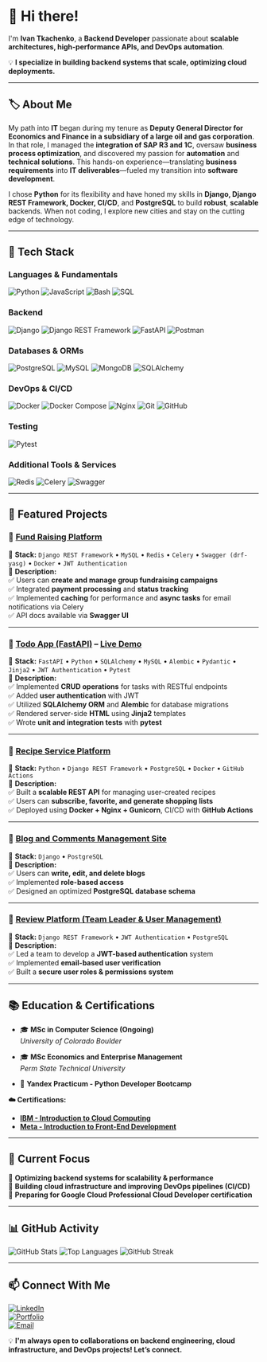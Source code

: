 # 🚀 Hi there!
I'm **Ivan Tkachenko**, a **Backend Developer** passionate about **scalable architectures, high-performance APIs, and DevOps automation**.

💡 **I specialize in building backend systems that scale, optimizing cloud deployments.**

---

## 🏷️ About Me
My path into **IT** began during my tenure as **Deputy General Director for Economics and Finance in a subsidiary of a large oil and gas corporation**. In that role, I managed the **integration of SAP R3 and 1С**, oversaw **business process optimization**, and discovered my passion for **automation** and **technical solutions**. This hands-on experience—translating **business requirements** into **IT deliverables**—fueled my transition into **software development**.

I chose **Python** for its flexibility and have honed my skills in **Django, Django REST Framework, Docker, CI/CD**, and **PostgreSQL** to build **robust**, **scalable** backends. When not coding, I explore new cities and stay on the cutting edge of technology.

---

## 🚀 Tech Stack

### Languages & Fundamentals
![Python](https://img.shields.io/badge/Python-3776AB?style=flat&logo=python&logoColor=white)
![JavaScript](https://img.shields.io/badge/JavaScript-F7DF1E?style=flat&logo=javascript&logoColor=black)
![Bash](https://img.shields.io/badge/Bash-4EAA25?style=flat&logo=gnubash&logoColor=white)
![SQL](https://img.shields.io/badge/SQL-4479A1?style=flat&logo=amazon-dynamodb&logoColor=white)

### Backend
![Django](https://img.shields.io/badge/Django-092E20?style=flat&logo=django&logoColor=white)
![Django REST Framework](https://img.shields.io/badge/DRF-Django%20REST%20Framework-red)
![FastAPI](https://img.shields.io/badge/FastAPI-009688?style=flat&logo=fastapi&logoColor=white)
![Postman](https://img.shields.io/badge/Postman-FF6C37?style=flat&logo=postman&logoColor=white)

### Databases & ORMs
![PostgreSQL](https://img.shields.io/badge/PostgreSQL-316192?style=flat&logo=postgresql&logoColor=white)
![MySQL](https://img.shields.io/badge/MySQL-4479A1?style=flat&logo=mysql&logoColor=white)
![MongoDB](https://img.shields.io/badge/MongoDB-47A248?style=flat&logo=mongodb&logoColor=white)
![SQLAlchemy](https://img.shields.io/badge/SQLAlchemy-DE5043?style=flat&logo=sqlalchemy&logoColor=white)

### DevOps & CI/CD
![Docker](https://img.shields.io/badge/Docker-2496ED?style=flat&logo=docker&logoColor=white)
![Docker Compose](https://img.shields.io/badge/Docker%20Compose-2496ED?style=flat&logo=docker&logoColor=white)
![Nginx](https://img.shields.io/badge/Nginx-009639?style=flat&logo=nginx&logoColor=white)
![Git](https://img.shields.io/badge/Git-F05032?style=flat&logo=git&logoColor=white)
![GitHub](https://img.shields.io/badge/GitHub-181717?style=flat&logo=github&logoColor=white)

### Testing
![Pytest](https://img.shields.io/badge/Pytest-0A9EDC?style=flat&logo=python&logoColor=white)

### Additional Tools & Services
![Redis](https://img.shields.io/badge/Redis-DC382D?style=flat&logo=redis&logoColor=white)
![Celery](https://img.shields.io/badge/Celery-4B0082?style=flat&logo=celery&logoColor=white)
![Swagger](https://img.shields.io/badge/Swagger-85EA2D?style=flat&logo=swagger&logoColor=white)

---

## 📌 **Featured Projects**

### 🌟 **[Fund Raising Platform](https://github.com/FrostWillmott/fund_raising)**
📜 **Stack:** `Django REST Framework` • `MySQL` • `Redis` • `Celery` • `Swagger (drf-yasg)` • `Docker` • `JWT Authentication`  
📌 **Description:**  
✅ Users can **create and manage group fundraising campaigns**  
✅ Integrated **payment processing** and **status tracking**  
✅ Implemented **caching** for performance and **async tasks** for email notifications via Celery  
✅ API docs available via **Swagger UI**

---

### 🌟 **[Todo App (FastAPI)](https://github.com/FrostWillmott/todo_app) – [Live Demo](https://todo-app-7gje.onrender.com)**
📜 **Stack:** `FastAPI` • `Python` • `SQLAlchemy` • `MySQL` • `Alembic` • `Pydantic` • `Jinja2` • `JWT Authentication` • `Pytest`  
📌 **Description:**  
✅ Implemented **CRUD operations** for tasks with RESTful endpoints  
✅ Added **user authentication** with JWT  
✅ Utilized **SQLAlchemy ORM** and **Alembic** for database migrations  
✅ Rendered server-side **HTML** using **Jinja2** templates  
✅ Wrote **unit and integration tests** with **pytest**

---

### 🌟 **[Recipe Service Platform](https://kittygram.biz/)**
📜 **Stack:** `Python` • `Django REST Framework` • `PostgreSQL` • `Docker` • `GitHub Actions`  
📌 **Description:**  
✅ Built a **scalable REST API** for managing user-created recipes  
✅ Users can **subscribe, favorite, and generate shopping lists**  
✅ Deployed using **Docker + Nginx + Gunicorn**, CI/CD with **GitHub Actions**

---

### 🌟 **[Blog and Comments Management Site](https://github.com/FrostWillmott/Blogicum)**
📜 **Stack:** `Django` • `PostgreSQL`  
📌 **Description:**  
✅ Users can **write, edit, and delete blogs**  
✅ Implemented **role-based access**  
✅ Designed an optimized **PostgreSQL database schema**

---

### 🌟 **[Review Platform (Team Leader & User Management)](https://github.com/FrostWillmott/api_yamdb)**
📜 **Stack:** `Django REST Framework` • `JWT Authentication` • `PostgreSQL`  
📌 **Description:**  
✅ Led a team to develop a **JWT-based authentication** system  
✅ Implemented **email-based user verification**  
✅ Built a **secure user roles & permissions system**

---

## 📚 **Education & Certifications**

- 🎓 **MSc in Computer Science (Ongoing)**  
  *University of Colorado Boulder*  

- 🎓 **MSc Economics and Enterprise Management**  
  *Perm State Technical University*  

- 📜 **Yandex Practicum - Python Developer Bootcamp**

**☁️ Certifications:**

- [**IBM - Introduction to Cloud Computing**](https://courses.edx.org/certificates/55bfa3bf3d9c462389cf24ea23abe21e)  
- [**Meta - Introduction to Front-End Development**](https://coursera.org/share/7341a309377db466d98a5fb71d853e7b)

---

## 🎯 **Current Focus**
🔹 **Optimizing backend systems for scalability & performance**  
🔹 **Building cloud infrastructure and improving DevOps pipelines (CI/CD)**  
🔹 **Preparing for Google Cloud Professional Cloud Developer certification**

---

## 📊 **GitHub Activity**
<p float="left">
  <img src="https://github-readme-stats.vercel.app/api?username=FrostWillmott&show_icons=true&theme=radical" alt="GitHub Stats" />
  <img src="https://github-readme-stats.vercel.app/api/top-langs/?username=FrostWillmott&layout=compact&theme=radical" alt="Top Languages" />
  <img src="https://github-readme-streak-stats.herokuapp.com/?user=FrostWillmott&theme=radical" alt="GitHub Streak" />
</p>

---

## 📫 **Connect With Me**
[![LinkedIn](https://img.shields.io/badge/LinkedIn-0077B5?style=flat&logo=linkedin&logoColor=white)](https://www.linkedin.com/in/ivan-tkachenko-6189b4127/)  
[![Portfolio](https://img.shields.io/badge/Portfolio-181717?style=flat&logo=github&logoColor=white)](https://frostwillmott.github.io/My-personal-site/)  
[![Email](https://img.shields.io/badge/Email-D14836?style=flat&logo=gmail&logoColor=white)](mailto:i.tkachenko@zohomail.eu)

💡 **I'm always open to collaborations on backend engineering, cloud infrastructure, and DevOps projects! Let’s connect.**
